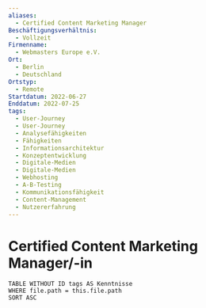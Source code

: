 ```yaml
---
aliases:
  - Certified Content Marketing Manager
Beschäftigungsverhältnis:
  - Vollzeit
Firmenname:
  - Webmasters Europe e.V.
Ort:
  - Berlin
  - Deutschland
Ortstyp:
  - Remote
Startdatum: 2022-06-27
Enddatum: 2022-07-25
tags:
  - User-Journey
  - User-Journey
  - Analysefähigkeiten
  - Fähigkeiten
  - Informationsarchitektur
  - Konzeptentwicklung
  - Digitale-Medien
  - Digitale-Medien
  - Webhosting
  - A-B-Testing
  - Kommunikationsfähigkeit
  - Content-Management
  - Nutzererfahrung
---
```


# Certified Content Marketing Manager/-in


```dataview
TABLE WITHOUT ID tags AS Kenntnisse
WHERE file.path = this.file.path
SORT ASC
```